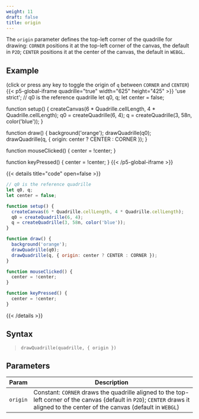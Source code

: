 ```yaml
---
weight: 11  
draft: false  
title: origin  
---
```


The `origin` parameter defines the top-left corner of the quadrille for drawing: `CORNER` positions it at the top-left corner of the canvas, the default in `P2D`; `CENTER` positions it at the center of the canvas, the default in `WEBGL`.

## Example

(click or press any key to toggle the origin of `q` between `CORNER` and `CENTER`)\
{{< p5-global-iframe quadrille="true" width="625" height="425" >}}
'use strict';
// q0 is the reference quadrille
let q0, q;
let center = false;

function setup() {
  createCanvas(6 * Quadrille.cellLength, 4 * Quadrille.cellLength);
  q0 = createQuadrille(6, 4);
  q = createQuadrille(3, 58n, color('blue'));
}

function draw() {
  background('orange');
  drawQuadrille(q0);
  drawQuadrille(q, { origin: center ? CENTER : CORNER });
}

function mouseClicked() {
  center = !center;
}

function keyPressed() {
  center = !center;
}
{{< /p5-global-iframe >}}

{{< details title="code" open=false >}}
```js
// q0 is the reference quadrille
let q0, q;
let center = false;

function setup() {
  createCanvas(6 * Quadrille.cellLength, 4 * Quadrille.cellLength);
  q0 = createQuadrille(6, 4);
  q = createQuadrille(3, 58n, color('blue'));
}

function draw() {
  background('orange');
  drawQuadrille(q0);
  drawQuadrille(q, { origin: center ? CENTER : CORNER });
}

function mouseClicked() {
  center = !center;
}

function keyPressed() {
  center = !center;
}
```
{{< /details >}}

## Syntax

> `drawQuadrille(quadrille, { origin })`

## Parameters

| Param  | Description                                                                                      |
|--------|--------------------------------------------------------------------------------------------------|
| `origin` | Constant: `CORNER` draws the quadrille aligned to the top-left corner of the canvas (default in `P2D`); `CENTER` draws it aligned to the center of the canvas (default in `WEBGL`) |